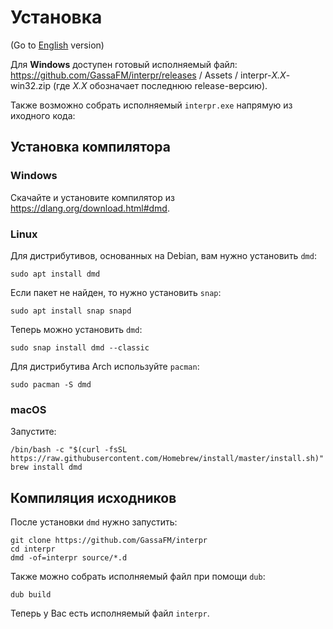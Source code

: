 # Установка

(Go to [English](install.md) version)

Для **Windows** доступен готовый исполняемый файл: https://github.com/GassaFM/interpr/releases / Assets / interpr-*X.X*-win32.zip (где *X.X* обозначает последнюю release-версию).

Также возможно собрать исполняемый `interpr.exe` напрямую из иходного кода:

## Установка компилятора

### Windows

Скачайте и установите компилятор из https://dlang.org/download.html#dmd.

### Linux

Для дистрибутивов, основанных на Debian, вам нужно установить `dmd`: 
```
sudo apt install dmd
```
Если пакет не найден, то нужно установить `snap`:
```
sudo apt install snap snapd
```
Теперь можно установить `dmd`:
```
sudo snap install dmd --classic
```
Для дистрибутива Arch используйте `pacman`:
```
sudo pacman -S dmd
```

### macOS

Запустите:
```
/bin/bash -c "$(curl -fsSL https://raw.githubusercontent.com/Homebrew/install/master/install.sh)"
brew install dmd
```

## Компиляция исходников

После установки `dmd` нужно запустить:
```
git clone https://github.com/GassaFM/interpr
cd interpr
dmd -of=interpr source/*.d
```
Также можно собрать исполняемый файл при помощи `dub`:
```
dub build
```
Теперь у Вас есть исполняемый файл `interpr`.
